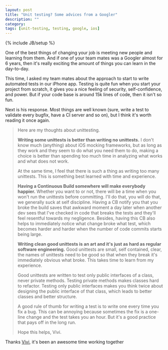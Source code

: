 ```yaml
---
layout: post
title: "Unit testing? Some advices from a Googler"
description: ""
category: 
tags: [unit-testing, testing, google, ios]
---
```

{% include JB/setup %}

One of the best things of changing your job is meeting new people and learning from them. And if one of your team mates was a Googler almost for 6 years, then it's really exciting the amount of things you can learn in the day-to-day.

This time, I asked my team mates about the approach to start to write automated tests in our iPhone app. Testing is quite fun when you start your project from scratch, it gives you a nice feeling of security, self-confidence, and power. But if your code base is around 15k lines of code, then it isn't so fun.
	
Next is his response. Most things are well known (sure, write a test to validate every bugfix, have a CI server and so on), but I think it's worth reading it once again.

> Here are my thoughts about unittesting.
> 
> **Writing some unittests is better than writing no unittests.** I don't know much (anything) about iOS mocking frameworks, but as long as they work and they seem to do what you need them to do, making a choice is better than spending too much time in analyzing what works and what does not work.
>
> At the same time, I feel that there is such a thing as writing too many unittests. This is something best learned with time and experience.
>
> **Having a Continuous Build somewhere will make everybody happier.** Whether you want to or not, there will be a time when you won't run the unittests before committing. I'll do that, you will do that, we generally suck at self discipline. Having a CB notify you that you broke the build saves that awkward moment a day later when another dev sees that I've checked in code that breaks the tests and they'll feel resentful towards my negligence. Besides, having this CB also helps to immediately notice what change broke what test, which becomes harder and harder when the number of code commits starts being large.
>
> **Writing clean good unittests is an art and it's just as hard as regular software engineering.** Good unittests are small, self contained, clear, the names of unittests need to be good so that when they break it's immediately obvious what broke. This takes time to learn from my experience.
>
> Good unittests are written to test only public interfaces of a class, never private methods. Testing private methods makes classes hard to refactor. Testing only public interfaces makes you think twice about designing the public interface of that class, which leads to better classes and better structure.
>
> A good rule of thumb for writing a test is to write one every time you fix a bug. This can be annoying because sometimes the fix is a one-line change and the test takes you an hour. But it's a good practice that pays off in the long run.
>
> Hope this helps,
> Vivi.

Thanks [Vivi](https://medium.com/octavians-thoughts), it's been an awesome time working together